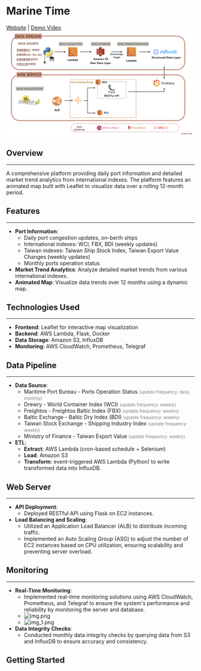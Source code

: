 # Marine Time
[Website](https://marine-time.online) |  [Demo Video](https://www.youtube.com/watch?v=6bKpNwKqo4E)
![Marine Time Architecture](readme-img/architechture.png)
## Overview
***
A comprehensive platform providing daily port information and detailed market trend analytics from international indexes. The platform features an animated map built with Leaflet to visualize data over a rolling 12-month period.

## Features
***
- **Port Information**: 
  - Daily port congestion updates, on-berth ships
  - International indexes: WCI, FBX, BDI (weekly updates)
  - Taiwan indexes: Taiwan Ship Stock Index, Taiwan Export Value Changes (weekly updates)
  - Monthly ports operation status
- **Market Trend Analytics**: Analyze detailed market trends from various international indexes.
- **Animated Map**: Visualize data trends over 12 months using a dynamic map.

## Technologies Used
***
- **Frontend**: Leaflet for interactive map visualization
- **Backend**: AWS Lambda, Flask, Docker
- **Data Storage**: Amazon S3, InfluxDB
- **Monitoring**: AWS CloudWatch, Prometheus, Telegraf

## Data Pipeline
***
- **Data Source**:
  - Maritime Port Bureau - Ports Operation Status <span style="font-size: smaller; color: gray;">(update frequency: daily, monthly)</span>
  - Drewry - World Container Index (WCI) <span style="font-size: smaller; color: gray;">(update frequency: weekly)</span>
  - Freightos - Freightos Baltic Index (FBX) <span style="font-size: smaller; color: gray;">(update frequency: weekly)</span>
  - Baltic Exchange - Baltic Dry Index (BDI) <span style="font-size: smaller; color: gray;">(update frequency: weekly)</span>
  - Taiwan Stock Exchange - Shipping Industry Index <span style="font-size: smaller; color: gray;">(update frequency: weekly)</span>
  - Ministry of Finance - Taiwan Export Value <span style="font-size: smaller; color: gray;">(update frequency: weekly)</span>
- **ETL**:
   - **Extract**: AWS Lambda (cron-based schedule + Selenium)
   - **Load**: Amazon S3
  - **Transform**: event-triggered AWS Lambda (Python) to write transformed data into InfluxDB. 
  

## Web Server
***
- **API Deployment**:
  - Deployed RESTful API using Flask on EC2 instances.
- **Load Balancing and Scaling**:
  - Utilized an Application Load Balancer (ALB) to distribute incoming traffic.
  - Implemented an Auto Scaling Group (ASG) to adjust the number of EC2 instances based on CPU utilization, ensuring scalability and preventing server overload.

## Monitoring
***
- **Real-Time Monitoring**:
  - Implemented real-time monitoring solutions using AWS CloudWatch, Prometheus, and Telegraf to ensure the system's performance and reliability by monitoring the server and database.
  - ![img.png](img.png)
  - ![img_1.png](img_1.png)
- **Data Integrity Checks**:
  - Conducted monthly data integrity checks by querying data from S3 and InfluxDB to ensure accuracy and consistency.

## Getting Started

